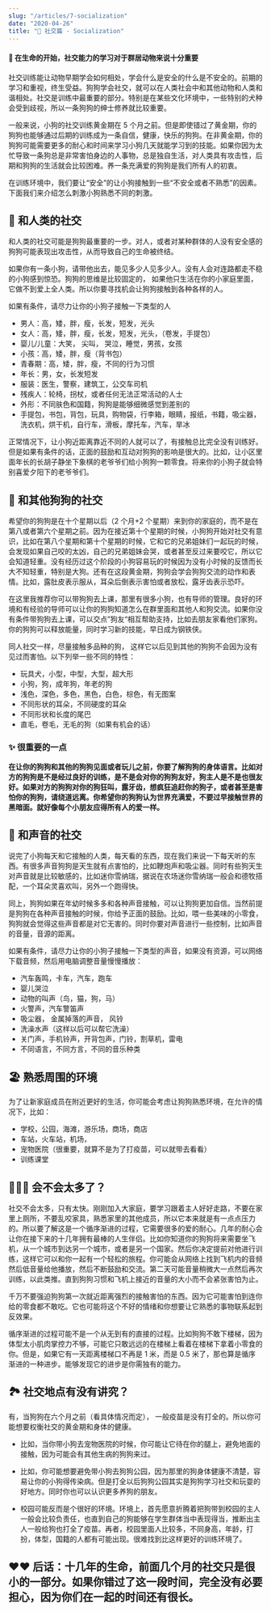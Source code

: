 ```yaml
---
slug: "/articles/7-socialization"
date: "2020-04-26"
title: "🤼 社交篇 - Socialization"
---
```


#### 🐩 在生命的开始，社交能力的学习对于群居动物来说十分重要

社交训练能让动物早期学会如何相处，学会什么是安全的什么是不安全的。前期的学习和重视，终生受益。狗狗学会社交，就可以在人类社会中和其他动物和人类和谐相处。社交是训练中最重要的部分。特别是在某些文化环境中，一些特别的犬种会受到歧视，所以一条狗狗的绅士修养就比较重要。

一般来说，小狗的社交训练黄金期在 5 个月之前。但是即使错过了黄金期，你的狗狗也能够通过后期的训练成为一条自信，健康，快乐的狗狗。在非黄金期，你的狗狗可能需要更多的耐心和时间来学习小狗几天就能学习到的技能。如果你因为太忙导致一条狗总是非常害怕身边的人事物，总是独自生活，对人类具有攻击性，后期和狗狗的生活就会比较困难。养一条充满爱的狗狗是我们所有人的初衷。

在训练环境中，我们要让“安全”的让小狗接触到一些“不安全或者不熟悉”的因素。下面我们来介绍怎么刺激小狗熟悉不同的刺激。

## 🖖 和人类的社交

和人类的社交可能是狗狗最重要的一步。对人，或者对某种群体的人没有安全感的狗狗可能表现出攻击性，从而导致自己的生命被终结。

如果你有一条小狗，请带他出去，能见多少人见多少人。没有人会对连路都走不稳的小狗感到惊恐。狗狗的思维是比较固定的，
如果他只生活在你的小家庭里面，它做不到爱上全人类。所以你要寻找机会让狗狗接触到各种各样的人。

如果有条件，请尽力让你的小狗子接触一下类型的人

- 男人：高，矮，胖，瘦，长发，短发，光头
- 女人：高，矮，胖，瘦，长发，短发，光头，（卷发，手提包）
- 婴儿/儿童：大笑， 尖叫， 哭泣，睡觉，男孩，女孩
- 小孩：高，矮，胖，瘦（背书包）
- 青春期：高，矮，胖，瘦，不同的行为习惯
- 年长：男，女，长发短发
- 服装：医生，警察，建筑工，公交车司机
- 残疾人：轮椅，拐杖，或者任何无法正常活动的人士
- 外形：不同肤色和国籍，狗狗是能够细微感觉到差别的
- 手提包，书包，背包，玩具，购物袋，行李箱，眼睛，报纸，书籍，吸尘器，洗衣机，烘干机，自行车，滑板，摩托车，汽车，旱冰

正常情况下，让小狗近距离靠近不同的人就可以了，有接触总比完全没有训练好。但是如果有条件的话，正面的鼓励和互动对狗狗的影响是很大的。比如，让小区里面年长的长胡子静坐下象棋的老爷爷们给小狗狗一颗零食。将来你的小狗子就会特别喜爱夕阳下的老爷爷们。

## 🐩 和其他狗狗的社交

希望你的狗狗是在十个星期以后（2 个月+2 个星期）来到你的家庭的，而不是在第八或者第六个星期之前。因为在接近第十个星期的时候，小狗狗开始对社交有意识，比如在第八个星期和第十个星期的时候，它和它的兄弟姐妹们一起玩的时候，会发现如果自己咬的太凶，自己的兄弟姐妹会哭，或者甚至反过来要咬它，所以它会知道轻重。没有经历过这个阶段的小狗容易玩的时候因为没有小时候的反馈而长大不知轻重，特别是大狗。还有在这段黄金期，狗狗会学会狗狗交流的动作和表情。比如，露肚皮表示服从，耳朵后倒表示害怕或者放松，露牙齿表示恐吓。

在这里我推荐你可以带狗狗去上课，那里有很多小狗，也有导师的管理。良好的环境和有经验的导师可以让你的狗狗知道怎么在群里面和其他人和狗交流。如果你没有条件带狗狗去上课，可以交点”狗友“相互帮助支持，比如去朋友家看他们家狗。你的狗狗可以释放能量，同时学习新的技能，早日成为钢铁侠。

同人社交一样，尽量接触多品种的狗，
这样它以后见到其他的狗狗不会因为没有见过而害怕。以下列举一些不同的特性：

- 玩具犬，小型，中型，大型，超大形
- 小狗，狗，成年狗，年老的狗
- 浅色，深色，多色，黑色，白色，棕色，有无图案
- 不同形状的耳朵，不同硬度的耳朵
- 不同形状和长度的尾巴
- 直毛，卷毛，无毛的狗（如果有机会的话）

### ✨ 很重要的一点

**在让你的狗狗和其他的狗狗见面或者玩儿之前，你要了解狗狗的身体语言。比如对方的狗狗是不是经过良好的训练，是不是会对你的狗狗友好，狗主人是不是也很友好。如果对方的狗狗对你的狗狂叫，露牙齿，想疯狂追赶你的狗子，或者甚至是害怕你的狗狗，请绕道远离。你希望你的狗狗认为世界充满爱，不要过早接触世界的黑暗面。就好像每个小朋友应得所有人的爱一样。**

## 📣 和声音的社交

说完了小狗每天和它接触的人类，每天看的东西，现在我们来说一下每天听的东西。有很多声音狗狗是天生就有点害怕的，比如鞭炮声和吸尘器。同时有些狗天生对声音就是比较敏感的，比如迷你雪纳瑞，据说在农场迷你雪纳瑞一般会和德牧搭配，一个耳朵灵喜欢叫，另外一个跑得快。

同上，狗狗如果在年幼时候多多和各种声音接触，可以让狗狗更加自信。当然前提是狗狗在各种声音接触的时候，你给予正面的鼓励。比如，喂一些美味的小零食，狗狗就会觉得这些声音都是对它无害的。同时你要对声音进行一些控制，比如声音的音量，音源的距离。

如果有条件，请尽力让你的小狗子接触一下类型的声音，如果没有资源，可以网络下载音频，然后用电脑调整音量慢慢播放：

- 汽车轰鸣，卡车，汽车，跑车
- 婴儿哭泣
- 动物的叫声（鸟，猫，狗，马）
- 火警声，汽车警笛声
- 吸尘器， 金属掉落的声音， 风铃
- 洗澡水声（这样以后可以帮它洗澡）
- 关门声，手机铃声，开背包声，门铃，割草机，雷电
- 不同语言，不同方言，不同的音乐种类

## 🏖 熟悉周围的环境

为了让新家庭成员在附近更好的生活，你可能会考虑让狗狗熟悉环境，在允许的情况下，比如：

- 学校，公园，海滩，游乐场，商场，商店
- 车站，火车站，机场，
- 宠物医院（很重要，就算不是为了打疫苗，可以就带去看看）
- 训练课堂

## 👩‍👧‍👦 会不会太多了？

社交不会太多，只有太快。刚刚加入大家庭，要学习跟着主人好好走路，不要在家里上厕所，不要乱咬家具，熟悉家里的其他成员，所以它本来就是有一点点压力的。所以要了解这是一个循序渐进的过程，它需要很多的爱的耐心。几年的耐心会让你在接下来的十几年拥有最棒的人生伴侣。比如你知道你的狗狗将来需要坐飞机，从一个城市到达另一个城市，或者是另一个国家。然后你决定提前对他进行训练，这样它可以和你一起有一个轻松的旅程。你可能会从网络上找到飞机内的音频然后低音量给他播放，然后不断鼓励和交流。第二天可能音量稍微大一点然后再次训练，以此类推。直到狗狗习惯和飞机上接近的音量的大小而不会紧张害怕为止。

千万不要强迫狗狗第一次就近距离强烈的接触害怕的东西。因为它可能害怕到连你给的零食都不敢吃。它也可能将这个不好的情绪和你想要让它熟悉的事物联系起到反效果。

循序渐进的过程可能不是一个从无到有的直接的过程。比如狗狗不敢下楼梯，因为体型太小肌肉掌控力不够，可能它只敢远远的在楼梯上看着在楼梯下拿着小零食的你。但是，如果它有一天距离楼梯口不再是 1 米，而是 0.5 米了，那也算是循序渐进的一种进步。能够发现它的进步是你需独有的能力。

## 🏞 社交地点有没有讲究？

有，当狗狗在六个月之前（看具体情况而定），
一般疫苗是没有打全的。所以你可能想要权衡社交的黄金期和身体的健康。

- 比如，当你带小狗去宠物医院的时候，你可能让它待在你的腿上，避免地面的接触，因为可能会有其他生病的狗狗来过。

- 比如，你可能想要避免带小狗去狗狗公园，因为那里的狗身体健康不清楚，容易让你的小狗得传染病。但是打全以后狗狗公园其实是狗狗学习社交和玩耍的好地方。同时你也可以认识更多养狗的朋友。

- 校园可能反而是个很好的环境。环境上，首先愿意折腾着把狗带到校园的主人一般会比较负责任，也直到自己的狗能够在学生群体当中表现得当，推断出主人一般给狗也打全了疫苗。再者，校园里面人比较多，不同身高，年龄，打扮，体型，国籍的人都有可能出现。很难找到比这样更好的训练环境了。

## ❤️❤️ 后话：十几年的生命，前面几个月的社交只是很小的一部分。如果你错过了这一段时间，完全没有必要担心，因为你们在一起的时间还有很长。
